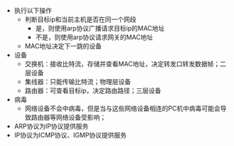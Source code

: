 - 执行以下操作
  - 判断目标ip和当前主机是否在同一个网段
    - 是，则使用arp协议广播请求目标ip的MAC地址
    - 不是，则使用arp协议请求网关的MAC地址
  - MAC地址决定下一跳的设备
- 设备
  - 交换机：接收比特流，存储并查看MAC地址，决定转发口转发数据帧；二层设备
  - 集线器：只能传输比特流；物理层设备
  - 路由器：可查看目标ip，决定路由路径；三层设备
- 病毒
  - 网络设备不会中病毒，但是当与这些网络设备相连的PC机中病毒可能会导致路由器等网络设备受影响；
- ARP协议为IP协议提供服务
- IP协议为ICMP协议、IGMP协议提供服务


